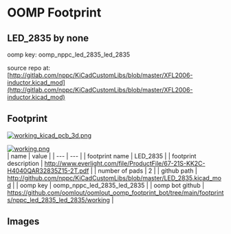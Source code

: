 # OOMP Footprint  
## LED_2835  by none  
  
oomp key: oomp_nppc_led_2835_led_2835  
  
source repo at: [http://gitlab.com/nppc/KiCadCustomLibs/blob/master/XFL2006-inductor.kicad_mod](http://gitlab.com/nppc/KiCadCustomLibs/blob/master/XFL2006-inductor.kicad_mod)  
## Footprint  
  
[![working_kicad_pcb_3d.png](working_kicad_pcb_3d_600.png)](working_kicad_pcb_3d.png)  
  
[![working.png](working_600.png)](working.png)  
| name | value | 
| --- | --- | 
| footprint name | LED_2835 | 
| footprint description | http://www.everlight.com/file/ProductFile/67-21S-KK2C-H4040QAR32835Z15-2T.pdf | 
| number of pads | 2 | 
| github path | http://github.com/nppc/KiCadCustomLibs/blob/master/LED_2835.kicad_mod | 
| oomp key | oomp_nppc_led_2835_led_2835 | 
| oomp bot github | https://github.com/oomlout/oomlout_oomp_footprint_bot/tree/main/footprints/nppc_led_2835_led_2835/working | 
## Images  
